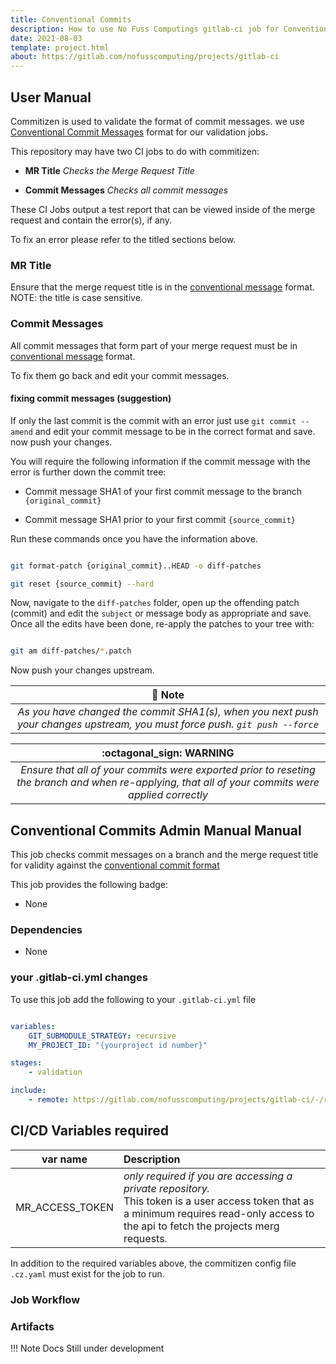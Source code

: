```yaml
---
title: Conventional Commits
description: How to use No Fuss Computings gitlab-ci job for Conventional Commits
date: 2021-08-03
template: project.html
about: https://gitlab.com/nofusscomputing/projects/gitlab-ci
---
```


## User Manual

Commitizen is used to validate the format of commit messages. we use [Conventional Commit Messages](https://www.conventionalcommits.org/en/v1.0.0/) format for our validation jobs.

This repository may have two CI jobs to do with commitizen:

- **MR Title** *Checks the Merge Request Title*

- **Commit Messages** *Checks all commit messages*

These CI Jobs output a test report that can be viewed inside of the merge request and contain the error(s), if any.

To fix an error please refer to the titled sections below.


### MR Title

Ensure that the merge request title is in the [conventional message](https://www.conventionalcommits.org/en/v1.0.0/) format. NOTE: the title is case sensitive.


### Commit Messages

All commit messages that form part of your merge request must be in [conventional message](https://www.conventionalcommits.org/en/v1.0.0/) format.

To fix them go back and edit your commit messages.


#### fixing commit messages (suggestion)

If only the last commit is the commit with an error just use `git commit --amend` and edit your commit message to be in the correct format and save. now push your changes.

You will require the following information if the commit message with the error is further down the commit tree:

- Commit message SHA1 of your first commit message to the branch `{original_commit}`

- Commit message SHA1 prior to your first commit `{source_commit}`

Run these commands once you have the information above.

``` bash

git format-patch {original_commit}..HEAD -o diff-patches

git reset {source_commit} --hard

```

Now, navigate to the `diff-patches` folder, open up the offending patch (commit) and edit the `subject` or message body as appropriate and save. Once all the edits have been done, re-apply the patches to your tree with:

``` bash

git am diff-patches/*.patch

```

Now push your changes upstream.

| :notebook_with_decorative_cover: Note  |
|:-----:|
|  *As you have changed the commit SHA1(s), when you next push your changes upstream, you must force push. `git push --force`*  |

| :octagonal_sign: **WARNING**  |
|:-----:|
|  *Ensure that all of your commits were exported prior to reseting the branch and when re-applying, that all of your commits were applied correctly*  |


## Conventional Commits Admin Manual Manual

This job checks commit messages on a branch and the merge request title for validity against the [conventional commit format](https://www.conventionalcommits.org/en/v1.0.0/)

This job provides the following badge:

- None


### Dependencies

- None


### your .gitlab-ci.yml changes

To use this job add the following to your `.gitlab-ci.yml` file

``` yaml

variables:
    GIT_SUBMODULE_STRATEGY: recursive
    MY_PROJECT_ID: "{yourproject id number}"

stages:
    - validation

include:
    - remote: https://gitlab.com/nofusscomputing/projects/gitlab-ci/-/raw/development/conventional_commits/.gitlab-ci.yml

```


## CI/CD Variables required

| var name | Description |
|:----:|:----|
| MR_ACCESS_TOKEN | *only required if you are accessing a private repository.* <br>This token is a user access token that as a minimum requires read-only access to the api to fetch the projects merg requests. |

In addition to the required variables above, the commitizen config file `.cz.yaml` must exist for the job to run.


### Job Workflow


### Artifacts

!!! Note
    Docs Still under development
